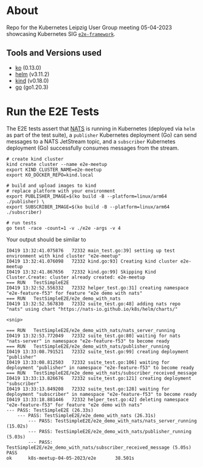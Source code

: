# About

Repo for the Kubernetes Leipzig User Group meeting 05-04-2023 showcasing Kubernetes SIG
[`e2e-framework`](https://github.com/kubernetes-sigs/e2e-framework).

## Tools and Versions used

- [ko](https://github.com/ko-build/ko) (0.13.0)
- [helm](https://helm.sh/docs/helm/helm_install/) (v3.11.2)
- [kind](https://kind.sigs.k8s.io/) (v0.18.0)
- [go](https://go.dev/) (go1.20.3)

# Run the E2E Tests

The E2E tests assert that [NATS](https://nats.io/) is running in Kubernetes (deployed via `helm` as part of the test
suite), a `publisher` Kubernetes deployment (Go) can send messages to a NATS JetStream topic, and a `subscriber`
Kubernetes deployment (Go) successfully consumes messages from the stream.

```console
# create kind cluster
kind create cluster --name e2e-meetup
export KIND_CLUSTER_NAME=e2e-meetup 
export KO_DOCKER_REPO=kind.local

# build and upload images to kind
# replace platform with your environment
export PUBLISHER_IMAGE=$(ko build -B --platform=linux/arm64 ./publisher) \
export SUBSCRIBER_IMAGE=$(ko build -B --platform=linux/arm64 ./subscriber)

# run tests
go test -race -count=1 -v ./e2e -args -v 4
```

Your output should be similar to

```console
I0419 13:32:41.075876   72332 main_test.go:39] setting up test environment with kind cluster "e2e-meetup"
I0419 13:32:41.076098   72332 kind.go:93] Creating kind cluster e2e-meetup
I0419 13:32:41.867656   72332 kind.go:99] Skipping Kind Cluster.Create: cluster already created: e2e-meetup
=== RUN   TestSimpleE2E
I0419 13:32:52.556332   72332 helper_test.go:31] creating namespace "e2e-feature-f53" for feature "e2e demo with nats"
=== RUN   TestSimpleE2E/e2e_demo_with_nats
I0419 13:32:52.567830   72332 suite_test.go:48] adding nats repo "nats" using chart "https://nats-io.github.io/k8s/helm/charts/"

<snip>

=== RUN   TestSimpleE2E/e2e_demo_with_nats/nats_server_running
I0419 13:32:53.772049   72332 suite_test.go:80] waiting for nats "nats-server" in namespace "e2e-feature-f53" to become ready
=== RUN   TestSimpleE2E/e2e_demo_with_nats/publisher_running
I0419 13:33:08.791521   72332 suite_test.go:99] creating deployment "publisher"
I0419 13:33:08.812503   72332 suite_test.go:106] waiting for deployment "publisher" in namespace "e2e-feature-f53" to become ready
=== RUN   TestSimpleE2E/e2e_demo_with_nats/subscriber_received_message
I0419 13:33:13.826676   72332 suite_test.go:121] creating deployment "subscriber"
I0419 13:33:13.849208   72332 suite_test.go:128] waiting for deployment "subscriber" in namespace "e2e-feature-f53" to become ready
I0419 13:33:18.881446   72332 helper_test.go:42] deleting namespace "e2e-feature-f53" for feature "e2e demo with nats"
--- PASS: TestSimpleE2E (26.33s)
    --- PASS: TestSimpleE2E/e2e_demo_with_nats (26.31s)
        --- PASS: TestSimpleE2E/e2e_demo_with_nats/nats_server_running (15.02s)
        --- PASS: TestSimpleE2E/e2e_demo_with_nats/publisher_running (5.03s)
        --- PASS: TestSimpleE2E/e2e_demo_with_nats/subscriber_received_message (5.05s)
PASS
ok      k8s-meetup-04-05-2023/e2e       38.501s
```